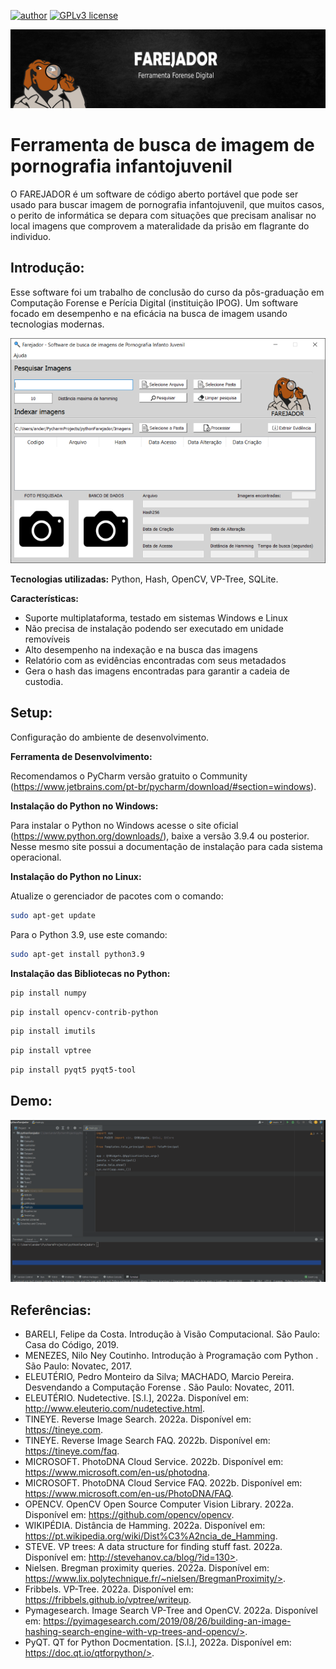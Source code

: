 [![author](https://img.shields.io/badge/author-andersonsantana-red.svg)](https://www.linkedin.com/in/anderson-santana-53a51a69) [![GPLv3 license](https://img.shields.io/badge/License-GPLv3-blue.svg)](http://perso.crans.org/besson/LICENSE.html)

<p align="center">
  <img src="banner.png" >
</p>

# Ferramenta de busca de imagem de pornografia infantojuvenil


O FAREJADOR é um software de código aberto portável que pode ser usado para buscar imagem de pornografia infantojuvenil, que muitos casos, o perito de informática se depara com situações que precisam analisar no local imagens que comprovem a materalidade da prisão em flagrante do individuo.

## Introdução:

Esse software foi um trabalho de conclusão do curso da pôs-graduação em Computação Forense e Perícia Digital (instituição IPOG). Um software focado em desempenho e na eficácia na busca de imagem usando tecnologias modernas.

<p align="center">
  <img src="farejador.png?w=100">
</p>

**Tecnologias utilizadas:** Python, Hash, OpenCV, VP-Tree, SQLite.

**Características:**
* Suporte multiplataforma, testado em sistemas Windows e Linux
* Não precisa de instalação podendo ser executado em unidade removíveis
* Alto desempenho na indexação e na busca das imagens
* Relatório com as evidências encontradas com seus metadados
* Gera o hash das imagens encontradas para garantir a cadeia de custodia. 



## Setup:
Configuração do ambiente de desenvolvimento.

**Ferramenta de Desenvolvimento:**

Recomendamos o PyCharm versão gratuito o Community (https://www.jetbrains.com/pt-br/pycharm/download/#section=windows).

<b>Instalação do Python no Windows:</b>

Para instalar o Python no Windows acesse o site oficial (https://www.python.org/downloads/), baixe a versão 3.9.4 ou posterior. Nesse mesmo site possui a documentação de instalação para cada sistema operacional.

<b>Instalação do Python no Linux:</b>

Atualize o gerenciador de pacotes com o comando:
```sh
sudo apt-get update
```
Para o Python 3.9, use este comando:
```sh
sudo apt-get install python3.9
```

<b>Instalação das Bibliotecas no Python:</b>
```sh
pip install numpy
```
```sh
pip install opencv-contrib-python
```
```sh
pip install imutils
```
```sh
pip install vptree
```
```sh
pip install pyqt5 pyqt5-tool
```
## Demo:

![Watch the video](demo.gif)

## Referências:

* BARELI, Felipe da Costa. Introdução à Visão Computacional. São Paulo: Casa do Código, 2019.
* MENEZES, Nilo Ney Coutinho. Introdução à Programação com Python . São Paulo: Novatec, 2017.
* ELEUTÉRIO, Pedro Monteiro da Silva; MACHADO, Marcio Pereira. Desvendando a Computação Forense . São Paulo: Novatec, 2011.
* ELEUTÉRIO. Nudetective. [S.l.], 2022a. Disponível em: http://www.eleuterio.com/nudetective.html.
* TINEYE. Reverse Image Search. 2022a. Disponível em: https://tineye.com.
* TINEYE. Reverse Image Search FAQ. 2022b. Disponível em: https://tineye.com/faq.
* MICROSOFT. PhotoDNA Cloud Service. 2022b. Disponível em: https://www.microsoft.com/en-us/photodna.
* MICROSOFT. PhotoDNA Cloud Service FAQ. 2022b. Disponível em: https://www.microsoft.com/en-us/PhotoDNA/FAQ.
* OPENCV. OpenCV Open Source Computer Vision Library. 2022a. Disponível em: https://github.com/opencv/opencv.
* WIKIPÉDIA. Distância de Hamming. 2022a. Disponível em: https://pt.wikipedia.org/wiki/Dist%C3%A2ncia_de_Hamming.
* STEVE. VP trees: A data structure for finding stuff fast. 2022a. Disponível em: http://stevehanov.ca/blog/?id=130>.
* Nielsen. Bregman proximity queries. 2022a. Disponível em: https://www.lix.polytechnique.fr/~nielsen/BregmanProximity/>.
* Fribbels. VP-Tree. 2022a. Disponível em: https://fribbels.github.io/vptree/writeup.
* Pymagesearch. Image Search VP-Tree and OpenCV. 2022a. Disponível em: https://pyimagesearch.com/2019/08/26/building-an-image-hashing-search-engine-with-vp-trees-and-opencv/>.
* PyQT. QT for Python Docmentation. [S.l.], 2022a. Disponível em: https://doc.qt.io/qtforpython/>.


